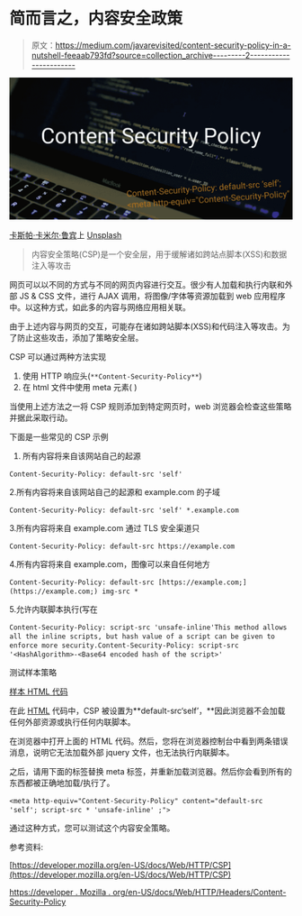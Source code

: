 # 简而言之，内容安全政策

> 原文：<https://medium.com/javarevisited/content-security-policy-in-a-nutshell-feeaab793fd?source=collection_archive---------2----------------------->

[![](img/18a72a4457a3198b8bb3de9e89c99446.png)](https://medium.com/javarevisited/top-10-courses-to-learn-spring-security-and-oauth2-with-spring-boot-for-java-developers-8f0222d6066d)

[卡斯帕·卡米尔·鲁宾](https://unsplash.com/@casparrubin?utm_source=unsplash&utm_medium=referral&utm_content=creditCopyText)上 [Unsplash](https://unsplash.com/s/photos/javascript?utm_source=unsplash&utm_medium=referral&utm_content=creditCopyText)

> 内容安全策略(CSP)是一个安全层，用于缓解诸如跨站点脚本(XSS)和数据注入等攻击

网页可以以不同的方式与不同的网页内容进行交互。很少有人加载和执行内联和外部 JS & CSS 文件，进行 AJAX 调用，将图像/字体等资源加载到 web 应用程序中。以这种方式，如此多的内容与网络应用相关联。

由于上述内容与网页的交互，可能存在诸如跨站脚本(XSS)和代码注入等攻击。为了防止这些攻击，添加了策略安全层。

CSP 可以通过两种方法实现

1.  使用 HTTP 响应头(`**Content-Security-Policy**`)
2.  在 html 文件中使用 meta 元素( )

当使用上述方法之一将 CSP 规则添加到特定网页时，web 浏览器会检查这些策略并据此采取行动。

下面是一些常见的 CSP 示例

1.  所有内容将来自该网站自己的起源

```
Content-Security-Policy: default-src 'self'
```

2.所有内容将来自该网站自己的起源和 example.com 的子域

```
Content-Security-Policy: default-src 'self' *.example.com
```

3.所有内容将来自 example.com 通过 TLS 安全渠道只

```
Content-Security-Policy: default-src https://example.com
```

4.所有内容将来自 example.com，图像可以来自任何地方

```
Content-Security-Policy: default-src [https://example.com;](https://example.com;) img-src *
```

5.允许内联脚本执行(写在

```
Content-Security-Policy: script-src 'unsafe-inline'This method allows all the inline scripts, but hash value of a script can be given to enforce more security.Content-Security-Policy: script-src '<HashAlgorithm>-<Base64 encoded hash of the script>'
```

测试样本策略

[样本 HTML 代码](https://gist.github.com/tnishada/a4fa36d381be945054ec8cee8b999c7d)

在此 [HTML](/javarevisited/top-10-free-courses-to-learn-html-5-css-3-and-web-development-872d62d97a97) 代码中，CSP 被设置为**default-src‘self’，**因此浏览器不会加载任何外部资源或执行任何内联脚本。

在浏览器中打开上面的 HTML 代码。然后，您将在浏览器控制台中看到两条错误消息，说明它无法加载外部 jquery 文件，也无法执行内联脚本。

之后，请用下面的标签替换 meta 标签，并重新加载浏览器。然后你会看到所有的东西都被正确地加载/执行了。

```
<meta http-equiv="Content-Security-Policy" content="default-src 'self'; script-src * 'unsafe-inline' ;">
```

通过这种方式，您可以测试这个内容安全策略。

参考资料:

[https://developer.mozilla.org/en-US/docs/Web/HTTP/CSP](https://developer.mozilla.org/en-US/docs/Web/HTTP/CSP)

[https://developer . Mozilla . org/en-US/docs/Web/HTTP/Headers/Content-Security-Policy](https://developer.mozilla.org/en-US/docs/Web/HTTP/Headers/Content-Security-Policy)